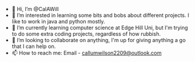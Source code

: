- 👋 Hi, I’m @CalAWill
- 👀 I’m interested in learning some bits and bobs about different projects. I like to work in java and python mostly.
- 🌱 I’m currently learning computer science at Edge Hill Uni, but I'm trying to do some extra coding projects, regardless of how rubbish.
- 💞️ I’m looking to collaborate on anything, I'm up for giving anything a go that I can help on.
- 📫 How to reach me: Email - callumwilson2209@outlook.com

<!---
CalAWill/CalAWill is a ✨ special ✨ repository because its `README.md` (this file) appears on your GitHub profile.
You can click the Preview link to take a look at your changes.
--->
